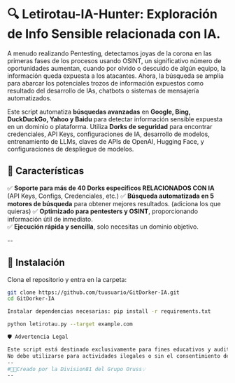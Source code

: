 # 🔍 Letirotau-IA-Hunter: Exploración de Info Sensible relacionada con IA.

A menudo realizando Pentesting, detectamos joyas de la corona en las primeras fases de los procesos usando OSINT, un significativo número de oportunidades aumentan, cuando por olvido o descuido de algún equipo, la información queda expuesta a los atacantes.  Ahora, la búsqueda se amplía para abarcar los potenciales trozos de información expuestos como resultado del desarrollo de IAs, chatbots o sistemas de mensajería automatizados.

Este script automatiza **búsquedas avanzadas** en **Google, Bing, DuckDuckGo, Yahoo y Baidu** para detectar información sensible expuesta en un dominio o plataforma. Utiliza **Dorks de seguridad** para encontrar credenciales, API Keys, configuraciones de IA, desarrollo de modelos, entrenamiento de LLMs, claves de APIs de OpenAI, Hugging Face, y configuraciones de despliegue de modelos.


## 🚀 Características

✅ **Soporte para más de 40 Dorks específicos RELACIONADOS CON IA** (API Keys, Configs, Credenciales, etc.)
✅ **Búsqueda automatizada en 5 motores de búsqueda** para obtener mejores resultados.  (adiciona los que quieras) 
✅ **Optimizado para pentesters y OSINT**, proporcionando información útil de inmediato.  
✅ **Ejecución rápida y sencilla**, solo necesitas un dominio objetivo.  

--

## 📌 Instalación

Clona el repositorio y entra en la carpeta:

```bash
git clone https://github.com/tuusuario/GitDorker-IA.git
cd GitDorker-IA

Instalar dependencias necesarias: pip install -r requirements.txt

python letirotau.py --target example.com

🛡️ Advertencia Legal

Este script está destinado exclusivamente para fines educativos y auditorías de seguridad con autorización.
No debe utilizarse para actividades ilegales o sin el consentimiento del propietario del dominio.
--
#👨‍💻Creado por la Division81 del Grupo Oruss💡
--
